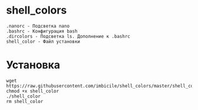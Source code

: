 # shell_colors
	.nanorc - Подсветка nano
	.bashrc - Конфигурация bash
	.dircolors - Подсветка ls. Дополнение к .bashrc
	shell_color - Файл установки

# Установка
	wget https://raw.githubusercontent.com/imbicile/shell_colors/master/shell_color
	chmod +x shell_color
	./shell_color
	rm shell_color
